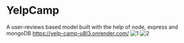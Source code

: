 # YelpCamp
A user-reviews based model built with the help of node, express and mongoDB
https://yelp-camp-u8l3.onrender.com/
![1](https://github.com/Vasu-Gambhir/YelpCamp/assets/79927814/413049b9-b145-4815-bba2-21e1bb998b1e)
![2](https://github.com/Vasu-Gambhir/YelpCamp/assets/79927814/2e1020a3-fe03-4a64-b637-ac6d6ab0fea5)
